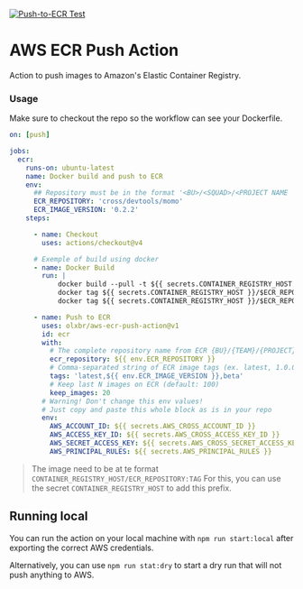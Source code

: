 [![Push-to-ECR Test](https://github.com/olxbr/action-tester/actions/workflows/push-to-ecr-test.yml/badge.svg)](https://github.com/olxbr/action-tester/actions/workflows/push-to-ecr-test.yml)

# AWS ECR Push Action

Action to push images to Amazon's Elastic Container Registry.

### Usage

Make sure to checkout the repo so the workflow can see your Dockerfile.

```yaml
on: [push]

jobs:
  ecr:
    runs-on: ubuntu-latest
    name: Docker build and push to ECR
    env:
      ## Repository must be in the format '<BU>/<SQUAD>/<PROJECT NAME | MY NAME>'
      ECR_REPOSITORY: 'cross/devtools/momo'
      ECR_IMAGE_VERSION: '0.2.2'
    steps:

      - name: Checkout
        uses: actions/checkout@v4

      # Exemple of build using docker
      - name: Docker Build
        run: |
            docker build --pull -t ${{ secrets.CONTAINER_REGISTRY_HOST }}/$ECR_REPOSITORY:latest .
            docker tag ${{ secrets.CONTAINER_REGISTRY_HOST }}/$ECR_REPOSITORY:latest ${{ secrets.CONTAINER_REGISTRY_HOST }}/$ECR_REPOSITORY:$ECR_IMAGE_VERSION
            docker tag ${{ secrets.CONTAINER_REGISTRY_HOST }}/$ECR_REPOSITORY:latest ${{ secrets.CONTAINER_REGISTRY_HOST }}/$ECR_REPOSITORY:beta

      - name: Push to ECR
        uses: olxbr/aws-ecr-push-action@v1
        id: ecr
        with:
          # The complete repository name from ECR {BU}/{TEAM}/{PROJECT} (ex. cross/devtools/devtools-scripts).
          ecr_repository: ${{ env.ECR_REPOSITORY }}
          # Comma-separated string of ECR image tags (ex. latest, 1.0.0)
          tags: 'latest,${{ env.ECR_IMAGE_VERSION }},beta'
          # Keep last N images on ECR (default: 100)
          keep_images: 20
        # Warning! Don't change this env values!
        # Just copy and paste this whole block as is in your repo
        env:
          AWS_ACCOUNT_ID: ${{ secrets.AWS_CROSS_ACCOUNT_ID }}
          AWS_ACCESS_KEY_ID: ${{ secrets.AWS_CROSS_ACCESS_KEY_ID }}
          AWS_SECRET_ACCESS_KEY: ${{ secrets.AWS_CROSS_SECRET_ACCESS_KEY }}
          AWS_PRINCIPAL_RULES: ${{ secrets.AWS_PRINCIPAL_RULES }}

```

> The image need to be at te format `CONTAINER_REGISTRY_HOST/ECR_REPOSITORY:TAG`
> For this, you can use the secret `CONTAINER_REGISTRY_HOST` to add this prefix.


## Running local

You can run the action on your local machine with `npm run start:local` after exporting the correct AWS credentials.

Alternatively, you can use `npm run stat:dry` to start a dry run that will not push anything to AWS.
